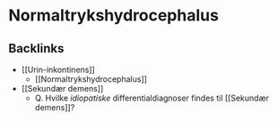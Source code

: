 # Normaltrykshydrocephalus
## Backlinks
* [[Urin-inkontinens]]
	* [[Normaltrykshydrocephalus]]
* [[Sekundær demens]]
	* Q. Hvilke *idiopatiske* differentialdiagnoser findes til [[Sekundær demens]]?

<!-- #anki/tag/med/Neurology #anki/deck/Medicine #anki/tag/med/GP #anki/tag/med/Infectious -->

<!-- {BearID:FF2C0128-3966-4C74-8B3C-0C5402019949-3083-00000EC0687E14F6} -->
